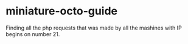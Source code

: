 # miniature-octo-guide
Finding all the php requests that was made by all the mashines with IP begins on number 21.
